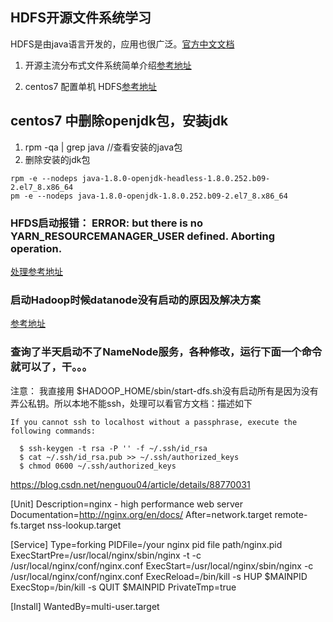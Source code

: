 ## HDFS开源文件系统学习
HDFS是由java语言开发的，应用也很广泛。[官方中文文档](http://hadoop.apache.org/docs/r1.0.4/cn/hdfs_user_guide.html)

1. 开源主流分布式文件系统简单介绍[参考地址](https://blog.csdn.net/u011436427/article/details/98198935)

2. centos7 配置单机 HDFS[参考地址](https://blog.csdn.net/BlaineLi/article/details/103135082)

## centos7 中删除openjdk包，安装jdk
1. rpm -qa | grep java     //查看安装的java包
2. 删除安装的jdk包
````
rpm -e --nodeps java-1.8.0-openjdk-headless-1.8.0.252.b09-2.el7_8.x86_64
pm -e --nodeps java-1.8.0-openjdk-1.8.0.252.b09-2.el7_8.x86_64
````

### HFDS启动报错： ERROR: but there is no YARN_RESOURCEMANAGER_USER defined. Aborting operation.
[处理参考地址](https://www.cnblogs.com/liuys635/p/11069313.html)

### 启动Hadoop时候datanode没有启动的原因及解决方案
[参考地址](https://www.cnblogs.com/ya-qiang/p/9494986.html)

### 查询了半天启动不了NameNode服务，各种修改，运行下面一个命令就可以了，干。。。


注意：
我直接用  $HADOOP_HOME/sbin/start-dfs.sh没有启动所有是因为没有弄公私钥。所以本地不能ssh，处理可以看官方文档：描述如下
````
If you cannot ssh to localhost without a passphrase, execute the following commands:

  $ ssh-keygen -t rsa -P '' -f ~/.ssh/id_rsa
  $ cat ~/.ssh/id_rsa.pub >> ~/.ssh/authorized_keys
  $ chmod 0600 ~/.ssh/authorized_keys
````

https://blog.csdn.net/nenguou04/article/details/88770031

[Unit]
Description=nginx - high performance web server
Documentation=http://nginx.org/en/docs/
After=network.target remote-fs.target nss-lookup.target
 
[Service]
Type=forking
PIDFile=/your nginx pid file path/nginx.pid
ExecStartPre=/usr/local/nginx/sbin/nginx -t -c /usr/local/nginx/conf/nginx.conf
ExecStart=/usr/local/nginx/sbin/nginx -c /usr/local/nginx/conf/nginx.conf
ExecReload=/bin/kill -s HUP $MAINPID
ExecStop=/bin/kill -s QUIT $MAINPID
PrivateTmp=true
 
[Install]
WantedBy=multi-user.target

